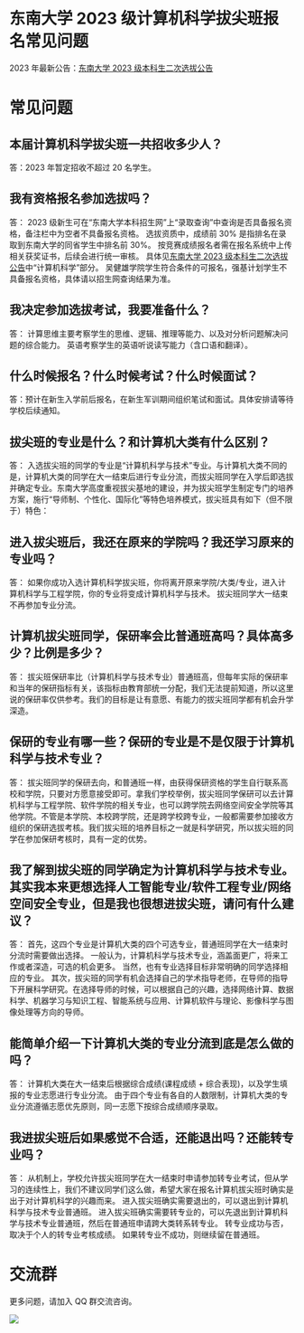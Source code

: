 # 东南大学 2023 级计算机科学拔尖班报名常见问题

2023 年最新公告：[东南大学 2023 级本科生二次选拔公告](https://jwc.seu.edu.cn/2023/0627/c23285a449729/page.htm)

# 常见问题

## 本届计算机科学拔尖班一共招收多少人？

答：2023 年暂定招收不超过 20 名学生。

## 我有资格报名参加选拔吗？

答： 2023 级新生可在“东南大学本科招生网”上“录取查询”中查询是否具备报名资格，备注栏中为空者不具备报名资格。 选拔资质中，成绩前 30% 是指排名在录取到东南大学的同省学生中排名前 30%。 按竞赛成绩报名者需在报名系统中上传相关获奖证书，后续会进行统一审核。 具体见[东南大学 2023 级本科生二次选拔公告](https://jwc.seu.edu.cn/2023/0627/c23285a449729/page.htm)中“计算机科学”部分。 吴健雄学院学生符合条件的可报名，强基计划学生不具备报名资格，具体请以招生网查询结果为准。

## 我决定参加选拔考试，我要准备什么？

答： 计算思维主要考察学生的思维、逻辑、推理等能力、以及对分析问题解决问题的综合能力。 英语考察学生的英语听说读写能力（含口语和翻译）。

## 什么时候报名？什么时候考试？什么时候面试？

答：预计在新生入学前后报名，在新生军训期间组织笔试和面试。具体安排请等待学校后续通知。

## 拔尖班的专业是什么？和计算机大类有什么区别？

答： 入选拔尖班的同学的专业是“计算机科学与技术”专业。与计算机大类不同的是，计算机大类的同学在大一结束后进行专业分流，而拔尖班同学在入学后即选拔并确定专业。东南大学高度重视拔尖基地的建设，并为拔尖班学生制定专门的培养方案，施行“导师制、个性化、国际化”等特色培养模式，拔尖班具有如下（但不限于）特色：

## 进入拔尖班后，我还在原来的学院吗？我还学习原来的专业吗？

答： 如果你成功入选计算机科学拔尖班，你将离开原来学院/大类/专业，进入计算机科学与工程学院，你的专业将变成计算机科学与技术。 拔尖班同学大一结束不再参加专业分流。

## 计算机拔尖班同学，保研率会比普通班高吗？具体高多少？比例是多少？

答： 拔尖班保研率比（计算机科学与技术专业）普通班高，但每年实际的保研率和当年的保研指标有关，该指标由教育部统一分配，我们无法提前知道，所以这里说的保研率仅供参考。我们的目标是让有意愿、有能力的拔尖班同学都有机会升学深造。

## 保研的专业有哪一些？保研的专业是不是仅限于计算机科学与技术专业？

答： 拔尖班同学的保研去向，和普通班一样，由获得保研资格的学生自行联系高校和学院，只要对方愿意接受即可。拿我们学校举例，拔尖班同学保研可以去计算机科学与工程学院、软件学院的相关专业，也可以跨学院去网络空间安全学院等其他学院。不管是本学院、本校跨学院，还是跨学校跨专业，一般都需要参加接收方组织的保研选拔考核。我们拔尖班的培养目标之一就是科学研究，所以拔尖班的同学在参加保研考核时，具有一定的优势。

## 我了解到拔尖班的同学确定为计算机科学与技术专业。其实我本来更想选择人工智能专业/软件工程专业/网络空间安全专业，但是我也很想进拔尖班，请问有什么建议？

答： 首先，这四个专业是计算机大类的四个可选专业，普通班同学在大一结束时分流时需要做出选择。 一般认为，计算机科学与技术专业，涵盖面更广，将来工作或者深造，可选的机会更多。 当然，也有专业选择目标非常明确的同学选择相应的专业。 其次，拔尖班的同学有机会选择自己的学术指导老师，在导师的指导下开展科学研究。在选择导师的时候，可以根据自己的兴趣，选择网络计算、数据科学、机器学习与知识工程、智能系统与应用、计算机软件与理论、影像科学与图像处理等方向的导师。

## 能简单介绍一下计算机大类的专业分流到底是怎么做的吗？

答： 计算机大类在大一结束后根据综合成绩(课程成绩 + 综合表现)，以及学生填报的专业志愿进行专业分流。 由于四个专业有各自的人数限制，计算机大类的专业分流遵循志愿优先原则，同一志愿下按综合成绩顺序录取。

## 我进拔尖班后如果感觉不合适，还能退出吗？还能转专业吗？

答： 从机制上，学校允许拔尖班同学在大一结束时申请参加转专业考试，但从学习的连续性上，我们不建议同学们这么做，希望大家在报名计算机拔尖班时确实是出于对计算机科学的兴趣而来。 进入拔尖班确实需要退出的，可以退出到计算机科学与技术专业普通班。 进入拔尖班确实需要转专业的，可以先退出到计算机科学与技术专业普通班，然后在普通班申请跨大类转系转专业。 转专业成功与否，取决于个人的转专业考核成绩。 如果转专业不成功，则继续留在普通班。

# 交流群

更多问题，请加入 QQ 群交流咨询。

![](img/Dq1hbe1MnohAt4x3JYLcctOFnFg.png)
